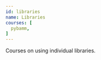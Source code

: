 ```yaml
---
id: libraries 
name: Libraries
courses: [
  pybamm,
]
---
```


Courses on using individual libraries.
